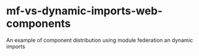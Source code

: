 # mf-vs-dynamic-imports-web-components
An example of component distribution using module federation an dynamic imports
